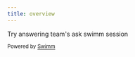 ```yaml
---
title: overview
---
```

Try answering team's ask swimm session

<SwmMeta version="3.0.0"><sup>Powered by [Swimm](https://swimm-web-app.web.app/)</sup></SwmMeta>
